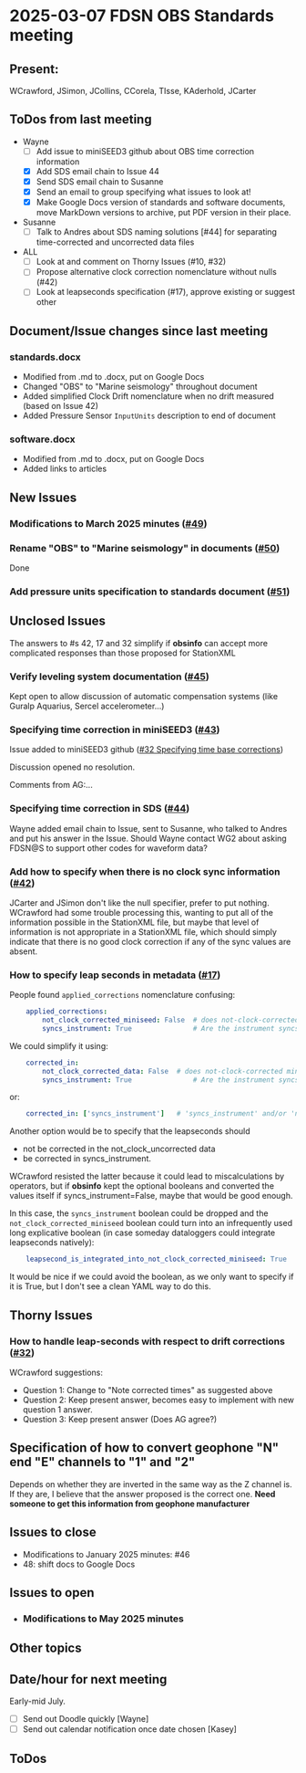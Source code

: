 # 2025-03-07 FDSN OBS Standards meeting

## Present: 
WCrawford, JSimon, JCollins, CCorela, TIsse, KAderhold, JCarter

##  ToDos from last meeting

- Wayne
    - [ ] Add issue to miniSEED3 github about OBS time correction information
    - [X] Add SDS email chain to Issue 44
    - [X] Send SDS email chain to Susanne
    - [X] Send an email to group specifying what issues to look at!
    - [X] Make Google Docs version of standards and software documents, move MarkDown versions to archive, put PDF version in their place.
- Susanne
    - [ ] Talk to Andres about SDS naming solutions [#44] for separating time-corrected and uncorrected data files
- ALL
    - [ ] Look at and comment on Thorny Issues (#10, #32)
    - [ ] Propose alternative clock correction nomenclature without nulls (#42)
    - [ ] Look at leapseconds specification (#17), approve existing or suggest other

## Document/Issue changes since last meeting

### standards.docx

- Modified from .md to .docx, put on Google Docs
- Changed "OBS" to "Marine seismology" throughout document
- Added simplified Clock Drift nomenclature when no drift measured (based on Issue 42)
- Added Pressure Sensor `InputUnits` description to end of document

### software.docx

- Modified from .md to .docx, put on Google Docs
- Added links to articles

## New Issues

### Modifications to March 2025 minutes ([#49](https://github.com/FDSN/OBS-standards/issues/49))

### Rename "OBS" to "Marine seismology" in documents ([#50](https://github.com/FDSN/OBS-standards/issues/50))
Done

### Add pressure units specification to standards document ([#51](https://github.com/FDSN/OBS-standards/issues/51))

## Unclosed Issues

The answers  to #s 42, 17 and 32 simplify if **obsinfo** can accept more complicated responses than those proposed for StationXML

### Verify leveling system documentation ([#45](https://github.com/FDSN/OBS-standards/issues/45))

Kept open to allow discussion of automatic compensation systems (like Guralp Aquarius,
Sercel accelerometer...)

### Specifying time correction in miniSEED3 ([#43](https://github.com/FDSN/OBS-standards/issues/43))

Issue added to miniSEED3 github ([#32 Specifying time base corrections](https://github.com/FDSN/miniSEED3/issues/32))

Discussion opened no resolution.

Comments from AG:...

### Specifying time correction in SDS ([#44](https://github.com/FDSN/OBS-standards/issues/44))

Wayne added email chain to Issue, sent to Susanne, who talked to Andres and put his answer in the
Issue.  Should Wayne contact WG2 about asking FDSN@S to support other codes for waveform data?

### Add how to specify when there is no clock sync information ([#42](https://github.com/FDSN/OBS-standards/issues/42))

JCarter and JSimon don't like the null specifier, prefer to put nothing.
WCrawford had some trouble processing this, wanting to put all of the information possible in the 
StationXML file, but maybe that level of information is not appropriate in a StationXML file, which
should simply indicate that there is no good clock correction if any of the sync values are absent.

### How to specify leap seconds in metadata ([#17](https://github.com/FDSN/OBS-standards/issues/17))

People found `applied_corrections` nomenclature confusing:

```yaml
    applied_corrections:
        not_clock_corrected_miniseed: False  # does not-clock-corrected miniseed have leapsecond corrected? (False)
        syncs_instrument: True               # Are the instrument syncs corrected for the leapsecond(s)?
```

We could simplify it using:

```yaml
    corrected_in:
        not_clock_corrected_data: False  # does not-clock-corrected miniseed have leapsecond corrected? (False)
        syncs_instrument: True               # Are the instrument syncs corrected for the leapsecond(s)?
```

or:
```yaml
    corrected_in: ['syncs_instrument']   # 'syncs_instrument' and/or 'non_clock_corrected data'
```

Another option would be to specify that the leapseconds should

- not be corrected in the not_clock_uncorrected data
- be corrected in syncs_instrument.

WCrawford resisted the latter because it could lead to miscalculations
by operators, but if **obsinfo** kept the optional booleans and converted the values itself if
syncs_instrument=False, maybe that would be good enough.

In this case, the `syncs_instrument` boolean could be dropped and the `not_clock_corrected_miniseed` boolean
could turn into an infrequently used long explicative boolean (in case someday dataloggers could integrate
leapseconds natively):

```yaml
    leapsecond_is_integrated_into_not_clock_corrected_miniseed: True
```

It would be nice if we could avoid the boolean, as we only want to specify if it is True, but
I don't see a clean YAML way to do this.

## Thorny Issues

### How to handle leap-seconds with respect to drift corrections ([#32](https://github.com/FDSN/OBS-standards/issues/32))

WCrawford suggestions:
- Question 1: Change to "Note corrected times" as suggested above
- Question 2: Keep present answer, becomes easy to implement with new question 1 answer.
- Question 3: Keep present answer (Does AG agree?)

## Specification of how to convert geophone "N" end "E" channels to "1" and "2"

Depends on whether they are inverted in the same way as the Z channel is.  If they are, I believe that the answer proposed is the correct one.
**Need someone to get this information from geophone manufacturer**

## Issues to close

- Modifications to January 2025 minutes: #46
- 48: shift docs to Google Docs

## Issues to open

- ### Modifications to May 2025 minutes

## Other topics


## Date/hour for next meeting

Early-mid July.

- [ ] Send out Doodle quickly [Wayne]
- [ ] Send out calendar notification once date chosen [Kasey]

## ToDos



